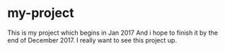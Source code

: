 # my-project
This is my project which begins in Jan 2017
And i hope to finish it by the end of December 2017.
I really want to see this project up.

